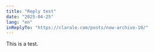```yaml
---
title: "Reply test"
date: "2025-04-25"
lang: "en"
inReplyTo: "https://clarale.com/posts/now-archive-10/"
---
```


This is a test.
